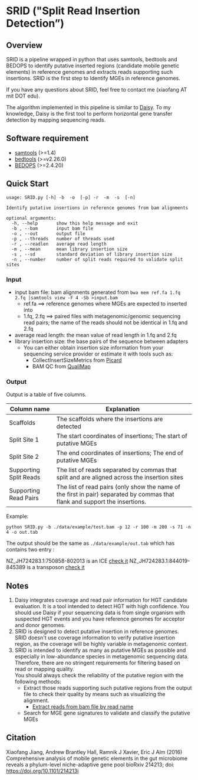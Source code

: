 # SRID ("Split Read Insertion Detection”)

## Overview
SRID is a pipeline wrapped in python that uses samtools, bedtools and BEDOPS to 
identify putative inserted regions (candidate mobile genetic elements) in 
reference genomes and extracts reads supporting such insertions. 
SRID is the first step to Identify MGEs in reference genomes. 

If you have any questions about SRID, feel free to contact me (xiaofang AT mit DOT edu).

The algorithm implemented in this pipeline is similar to 
[Daisy](https://github.com/ktrappe/daisy.git). To my knowledge, Daisy is the 
first tool to perform  horizontal gene transfer detection by mapping sequencing reads.

## Software requirement 
+ [samtools](http://samtools.sourceforge.net/) (>=1.4)
+ [bedtools](http://bedtools.readthedocs.io/en/latest/) (>=v2.26.0)
+ [BEDOPS](https://bedops.readthedocs.io/en/latest/) (>=2.4.20)


## Quick Start
```
usage: SRID.py [-h] -b  -o  [-p] -r  -m  -s  [-n]

Identify putative insertions in reference genomes from bam alignments

optional arguments:
  -h, --help       show this help message and exit
  -b , --bam       input bam file
  -o , --out       output file
  -p , --threads   number of threads used
  -r , --readlen   average read length
  -m , --mean      mean library insertion size
  -s , --sd        standard deviation of library insertion size
  -n , --number    number of split reads required to validate split sites
```

### Input
+ input bam file: bam alignments generated from 
`bwa mem ref.fa 1.fq 2.fq |samtools view -F 4 -Sb >input.bam` 
     + ref.fa ==> reference genomes where MGEs are expected to inserted into 
     + 1.fq, 2.fq ==> paired files with metagenomic/genomic sequencing read pairs;
     the name of the reads should not be identical in 1.fq and 2.fq
+ average read length: the mean value of read length in 1.fq and 2.fq 
+ library insertion size: the base pairs of the sequence between adapters 
    + You can either obtain insertion size information from your sequencing
    service provider or estimate it with tools such as:
       * CollectInsertSizeMetrics from [Picard](http://broadinstitute.github.io/picard/)
       * BAM QC from [QualiMap](http://qualimap.bioinfo.cipf.es/)

### Output
Output is a table of five columns.

 Column name           | Explanation                                                                                                                 |
-----------------------|-----------------------------------------------------------------------------------------------------------------------------|
Scaffolds              | The scaffolds where the insertions are detected
Split Site 1           | The start coordinates of insertions; The start of putative MGEs
Split Site 2           | The end coordinates of insertions; The end of putative MGEs
Supporting Split Reads | The list of reads separated by commas that split and are aligned across the insertion sites
Supporting Read Pairs  | The list of read pairs (only show the name of the first in pair) separated by commas that flank and support the insertions.

Example: 
```
python SRID.py -b ./data/example/test.bam -p 12 -r 100 -m 200 -s 71 -n 4 -o out.tab
```

The output should be the same as `./data/example/out.tab` which has contains two entry :

NZ_JH724283.1:750858-802013 is an ICE        [check it](https://immedb.mit.edu/NZJH7242831750858-802013) 
NZ_JH724283.1:844019-845389 is a transposon   [check it](https://immedb.mit.edu/NZJH7242831844019-845389)  


## Notes
1. Daisy integrates coverage and read pair information for HGT candidate evaluation. 
It is a tool intended to detect HGT with high confidence. You should use 
Daisy if your sequencing data is from single organism with suspected HGT 
events and you have reference genomes for acceptor and donor genomes.  
2. SRID is designed to detect putative insertion in reference genomes. SRID 
doesn't use coverage information to verify putative insertion region, as the 
coverage will be highly variable in metagenomic context. 
3. SRID is intended to identify as many as putative MGEs as possible and especially
in low-abundance species in metagenomic sequencing data. Therefore, there are no 
stringent requirements for filtering based on read or mapping quality.  
You should always check the reliability of the putative region with the following methods: 
    + Extract those reads supporting such putative regions from the output file 
    to check their quality by means such as visualizing the alignment.
         + [Extract reads from bam file by read name](http://timoast.github.io/2015/10/12/ExtractReads/)
    + Search for MGE gene signatures to validate and classify the putative MGEs

## Citation 
Xiaofang Jiang, Andrew Brantley Hall, Ramnik J Xavier, Eric J Alm (2016)
Comprehensive analysis of mobile genetic elements in the gut microbiome reveals a phylum-level niche-adaptive gene pool
bioRxiv 214213; doi: https://doi.org/10.1101/214213i
